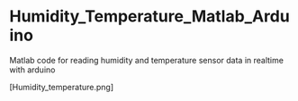# Humidity_Temperature_Matlab_Arduino
Matlab code for reading humidity and temperature sensor data in realtime with arduino

[Humidity_temperature.png]
